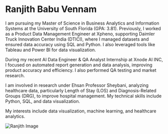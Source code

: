 # Ranjith Babu Vennam

I am pursuing my Master of Science in Business Analytics and Information Systems at the University of South Florida (GPA: 3.81). Previously, I worked as a Product Data Management Engineer at Xpheno, supporting Daimler Truck Innovation Center India (DTICI), where I managed datasets and ensured data accuracy using SQL and Python. I also leveraged tools like Tableau and Power BI for data visualization.

During my recent AI Data Engineer & QA Analyst Internship at Xnode AI INC, I focused on automated report generation and data analysis, improving product accuracy and efficiency. I also performed QA testing and market research.

I am involved in research under Ehsan Professor Sheybani, analyzing healthcare data, particularly Length of Stay (LOS) and Diagnosis-Related Groups (DRG), to improve hospital management. My technical skills include Python, SQL, and data visualization.

My interests include data visualization, machine learning, and healthcare analytics.

![Ranjith Image](ranjith.png)

